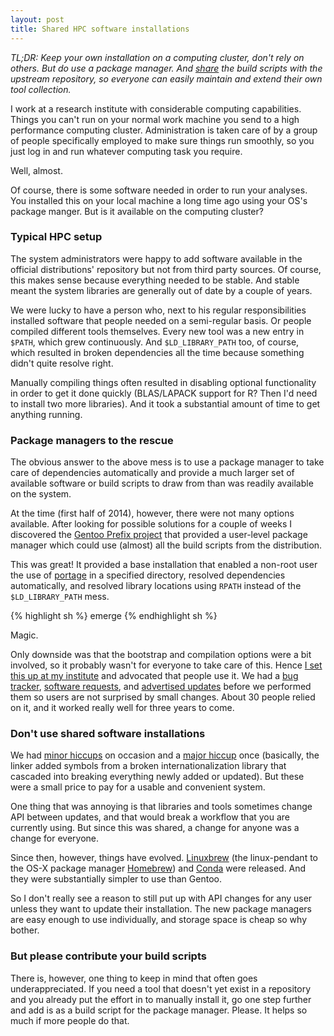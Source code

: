 ```yaml
---
layout: post
title: Shared HPC software installations
---
```


*TL;DR: Keep your own installation on a computing cluster, don't rely on
others.  But do use a package manager. And
[share](https://github.com/Linuxbrew/brew/blob/master/CONTRIBUTING.md) the
build scripts with the upstream repository, so everyone can easily maintain and
extend their own tool collection.*

I work at a research institute with considerable computing capabilities. Things
you can't run on your normal work machine you send to a high performance
computing cluster. Administration is taken care of by a group of people
specifically employed to make sure things run smoothly, so you just log in and
run whatever computing task you require.

Well, almost.

Of course, there is some software needed in order to run your analyses. You
installed this on your local machine a long time ago using your OS's package
manger. But is it available on the computing cluster?

### Typical HPC setup

The system administrators were happy to add software available in the official
distributions' repository but not from third party sources. Of course, this
makes sense because everything needed to be stable. And stable meant the system
libraries are generally out of date by a couple of years.

We were lucky to have a person who, next to his regular responsibilities
installed software that people needed on a semi-regular basis. Or people
compiled different tools themselves. Every new tool was a new entry in `$PATH`,
which grew continuously. And `$LD_LIBRARY_PATH` too, of course, which
resulted in broken dependencies all the time because something didn't
quite resolve right.

Manually compiling things often resulted in disabling optional functionality in
order to get it done quickly (BLAS/LAPACK support for R? Then I'd need to
install two more libraries). And it took a substantial amount of time
to get anything running.

### Package managers to the rescue

The obvious answer to the above mess is to use a package manager to take care
of dependencies automatically and provide a much larger set of available
software or build scripts to draw from than was readily available on the
system.

At the time (first half of 2014), however, there were not many options
available. After looking for possible solutions for a couple of weeks I
discovered the [Gentoo Prefix
project](https://wiki.gentoo.org/wiki/Project:Prefix) that provided a
user-level package manager which could use (almost) all the build scripts from
the distribution.

This was great! It provided a base installation that enabled a non-root user
the use of [portage](https://en.wikipedia.org/wiki/Portage_(software)) in a
specified directory, resolved dependencies automatically, and resolved library
locations using `RPATH` instead of the `$LD_LIBRARY_PATH` mess.

{% highlight sh %}
emerge <whatever you want>
{% endhighlight sh %}

Magic.

Only downside was that the bootstrap and compilation options were a bit
involved, so it probably wasn't for everyone to take care of this. Hence [I set
this up at my institute](https://github.com/EBI-predocs/research-software) and
advocated that people use it.  We had a [bug
tracker](https://github.com/EBI-predocs/research-software/issues), [software
requests](https://github.com/EBI-predocs/research-software/issues?q=is%3Aissue+is%3Aclosed+label%3A%22software+request%22),
and [advertised
updates](https://github.com/EBI-predocs/research-software/issues?q=is%3Aissue+is%3Aclosed+label%3Aannouncement)
before we performed them so users are not surprised by small changes. About 30
people relied on it, and it worked really well for three years to come.

### Don't use shared software installations

We had [minor
hiccups](https://github.com/EBI-predocs/research-software/issues?q=is%3Aissue+is%3Aclosed+label%3Abug)
on occasion and a [major
hiccup](https://github.com/EBI-predocs/research-software/issues/52) once
(basically, the linker added symbols from a broken internationalization library
 that cascaded into breaking everything newly added or updated). But these were
a small price to pay for a usable and convenient system.

One thing that was annoying is that libraries and tools sometimes change
API between updates, and that would break a workflow that you are
currently using. But since this was shared, a change for anyone was a change for
everyone.

Since then, however, things have evolved. [Linuxbrew](http://linuxbrew.sh/)
(the linux-pendant to the OS-X package manager [Homebrew](https://brew.sh/))
and [Conda](https://conda.io/docs/) were released. And they were substantially
simpler to use than Gentoo.

So I don't really see a reason to still put up with API changes for any user
unless they want to update their installation. The new package managers are
easy enough to use individually, and storage space is cheap so why bother.

### But please contribute your build scripts

There is, however, one thing to keep in mind that often goes underappreciated.
If you need a tool that doesn't yet exist in a repository and you already put
the effort in to manually install it, go one step further and add is as a build
script for the package manager. Please. It helps so much if more people do that.
